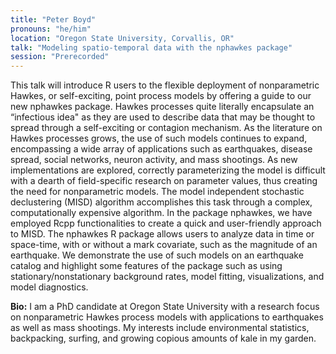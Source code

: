 ```yaml
---
title: "Peter Boyd"
pronouns: "he/him"
location: "Oregon State University, Corvallis, OR"
talk: "Modeling spatio-temporal data with the nphawkes package"
session: "Prerecorded"
---
```


This talk will introduce R users to the flexible deployment of nonparametric Hawkes, or self-exciting, point process models by offering a guide to our new nphawkes package. Hawkes processes quite literally encapsulate an “infectious idea" as they are used to describe data that may be thought to spread through a self-exciting or contagion mechanism. As the literature on Hawkes processes grows, the use of such models continues to expand, encompassing a wide array of applications such as earthquakes, disease spread, social networks, neuron activity, and mass shootings. As new implementations are explored, correctly parameterizing the model is difficult with a dearth of field-specific research on parameter values, thus creating the need for nonparametric models. The model independent stochastic declustering (MISD) algorithm accomplishes this task through a complex, computationally expensive algorithm. In the package nphawkes, we have employed Rcpp functionalities to create a quick and user-friendly approach to MISD. The nphawkes R package allows users to analyze data in time or space-time, with or without a mark covariate, such as the magnitude of an earthquake. We demonstrate the use of such models on an earthquake catalog and highlight some features of the package such as using stationary/nonstationary background rates, model fitting, visualizations, and model diagnostics.

__Bio:__ I am a PhD candidate at Oregon State University with a research focus on nonparametric Hawkes process models with applications to earthquakes as well as mass shootings. My interests include environmental statistics, backpacking, surfing, and growing copious amounts of kale in my garden.